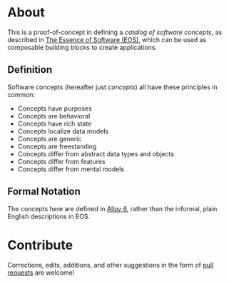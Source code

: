 # About

This is a proof-of-concept in defining a *catalog of software concepts*, as described in [The Essence of Software (EOS)](https://essenceofsoftware.com/), which can be used as composable building blocks to create applications.

## Definition

Software concepts (hereafter just *concepts*) all have these principles in common:

- Concepts have purposes
- Concepts are behavioral
- Concepts have rich state
- Concepts localize data models
- Concepts are generic
- Concepts are freestanding
- Concepts differ from abstract data types and objects
- Concepts differ from features
- Concepts differ from mental models

## Formal Notation

The concepts here are defined in [Alloy 6](https://alloytools.org/alloy6.html), rather than the informal, plain English descriptions in EOS.

# Contribute

Corrections, edits, additions, and other suggestions in the form of [pull requests](https://docs.github.com/en/pull-requests/collaborating-with-pull-requests/proposing-changes-to-your-work-with-pull-requests/creating-a-pull-request) are welcome!
